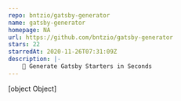 ```yaml
---
repo: bntzio/gatsby-generator
name: gatsby-generator
homepage: NA
url: https://github.com/bntzio/gatsby-generator
stars: 22
starredAt: 2020-11-26T07:31:09Z
description: |-
    🎰 Generate Gatsby Starters in Seconds
---
```


[object Object]
